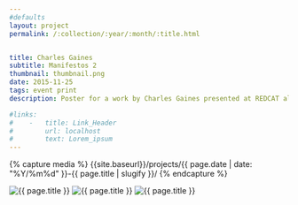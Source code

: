 ```yaml
---
#defaults
layout: project
permalink: /:collection/:year/:month/:title.html


title: Charles Gaines
subtitle: Manifestos 2
thumbnail: thumbnail.png
date: 2015-11-25
tags: event print
description: Poster for a work by Charles Gaines presented at REDCAT alongside his exhibition "Hotel Theory" (collaboration with <a href="http://dasoljung.com" target="_blank">Dasol Jung</a>). Charles Gaines fills the stage with a nine-piece orchestra and large-scale video projection to create <a href="http://www.redcat.org/event/charles-gaines-manifestos-2" target="_blank">Manifestos 2,</a> with a musical arrangement by director and composer Sean Griffin of Opera Povera. Gaines devised musical translations of four influential speeches using a conceptual rule-based musical notation system.

#links:
#    -   title: Link_Header
#        url: localhost
#        text: Lorem_ipsum
---
```


<!-- set project media path -->
{% capture media %}
    {{site.baseurl}}/projects/{{ page.date | date: "%Y/%m%d" }}-{{ page.title | slugify }}/
{% endcapture %}
<!-- end -->

<!-- media -->
<img class="span8" src="{{ site.data.global_assets.placeholder | relative_url }}" data-src="{{media|strip}}gaines-1.jpg" alt="{{ page.title }}">
<img class="span8" src="{{ site.data.global_assets.placeholder | relative_url }}" data-src="{{media|strip}}gaines-2.png" alt="{{ page.title }}">
<img class="span8" src="{{ site.data.global_assets.placeholder | relative_url }}" data-src="{{media|strip}}gaines-3.png" alt="{{ page.title }}">
